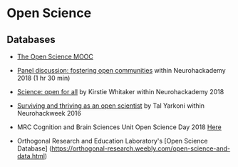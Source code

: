 # Open Science

## Databases

-   [The Open Science MOOC](https://opensciencemooc.eu/)

-   [Panel discussion: fostering open communities](https://neurohackademy.org/course/panel-discussion-fostering-open-communities/) within Neurohackademy 2018 (1 hr 30 min)

-   [Science: open for all](https://neurohackademy.org/course/science-open-for-all/) by Kirstie Whitaker within Neurohackademy 2018

-   [Surviving and thriving as an open scientist](https://neurohackademy.org/course/surviving-and-thriving-as-an-open-scientist/) by Tal Yarkoni within Neurohackweek 2016

-   MRC Cognition and Brain Sciences Unit Open Science Day 2018
[Here](https://www.youtube.com/watch?list=PLp67eqWCj2f-SsbYZFQVb-ecjxqr1CpRu&v=jKmv3-Nk8iE)

-   Orthogonal Research and Education Laboratory's [Open Science Database] (https://orthogonal-research.weebly.com/open-science-and-data.html)
